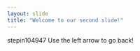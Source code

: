 ```yaml
---
layout: slide
title: "Welcome to our second slide!"
---
```

stepin104947
Use the left arrow to go back!

